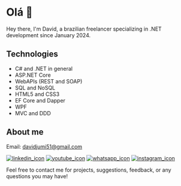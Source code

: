 # Olá 👋

Hey there, I'm David, a brazilian freelancer specializing in .NET development since January 2024.

## Technologies
- C# and .NET in general
- ASP.NET Core
- WebAPIs (REST and SOAP)
- SQL and NoSQL
- HTML5 and CSS3
- EF Core and Dapper
- WPF
- MVC and DDD

## About me

Email: davidjumi51@gmail.com

[![linkedin_icon](https://github.com/davidfreitas51/davidfreitas51/assets/152209400/28c14f84-c08d-4a06-b58d-2c978481a6f7)](https://www.linkedin.com/in/david-freitas51/)
[![youtube_icon](https://github.com/davidfreitas51/davidfreitas51/assets/152209400/eb2085a5-7c37-4db7-9b73-6cde7758818a)](https://www.youtube.com/@davidfreitas272)
[![whatsapp_icon](https://github.com/davidfreitas51/davidfreitas51/assets/152209400/7cea819b-0031-46a8-a4a4-24629e9fa96c)](https://wa.link/vch1wo)
[![instagram_icon](https://github.com/davidfreitas51/davidfreitas51/assets/152209400/fcbab9fa-1e7b-4910-9923-fb4e578798eb)](https://www.instagram.com/ddavid.freitas/)


Feel free to contact me for projects, suggestions, feedback, or any questions you may have!
